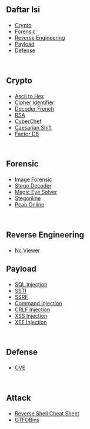 ## <p > Daftar Isi </p> 

- <a href="#crypto">Crypto</a>
- <a href="#forensic">Forensic</a>
- <a href="#reverse">Reverse Engineering</a>
- <a href="#payload">Payload</a>
- <a href="#defense">Defense</a>


<br>

## <p id='crypto'> Crypto </p> 

- [Ascii to Hex](https://www.asciitohex.com/)
- [Cipher Identifier](https://www.boxentriq.com/code-breaking/cipher-identifier)
- [Decoder French](https://www.dcode.fr)
- [RSA](https://www.devglan.com/online-tools/rsa-encryption-decryption)
- [CyberChef](https://gchq.github.io/CyberChef/)
- [Caesarian Shift](http://rumkin.com/tools/cipher/caesar.php)
- [Factor DB](http://factordb.com/)

<br>

## <p id='forensic'> Forensic </p> 

- [Image Forensic](https://www.imageforensic.org/)
- [Stego Decoder](https://futureboy.us/stegano/decinput.html)
- [Magic Eye Solver](https://magiceye.ecksdee.co.uk/)
- [Stegonline](https://stegonline.georgeom.net/upload)
- [Pcap Online](https://apackets.com/)

<br>

## <p id='reverse'> Reverse Engineering</p> 

- [Nc Viewer](https://ncviewer.com/)

## <p id='payload'> Payload </p> 

- [SQL Injection](https://github.com/swisskyrepo/PayloadsAllTheThings/tree/master/SQL%20Injection)
- [SSTI](https://github.com/swisskyrepo/PayloadsAllTheThings/tree/master/Server%20Side%20Template%20Injection)
- [SSRF](https://github.com/swisskyrepo/PayloadsAllTheThings/tree/master/Server%20Side%20Request%20Forgery)
- [Command Injection](https://github.com/swisskyrepo/PayloadsAllTheThings/tree/master/Command%20Injection)
- [CRLF Injection](https://github.com/swisskyrepo/PayloadsAllTheThings/tree/master/CRLF%20Injection)
- [XSS Injection](https://github.com/swisskyrepo/PayloadsAllTheThings/tree/master/XSS%20Injection)
- [XEE Injection](https://github.com/swisskyrepo/PayloadsAllTheThings/tree/master/XXE%20Injection)

<br>

## <p id='defense'> Defense </p>

- [CVE](https://www.cvedetails.com/version-list/45/66/1/Apache-Http-Server.html?sha=929c1c175882db7b5d4cbaf49695c3bf40434350&order=1&trc=503)

<br>

## <p id='attack'> Attack </p>

- [Reverse Shell Cheat Sheet](https://pentestmonkey.net/cheat-sheet/shells/reverse-shell-cheat-sheet)
- [GTFOBins](https://gtfobins.github.io/)
